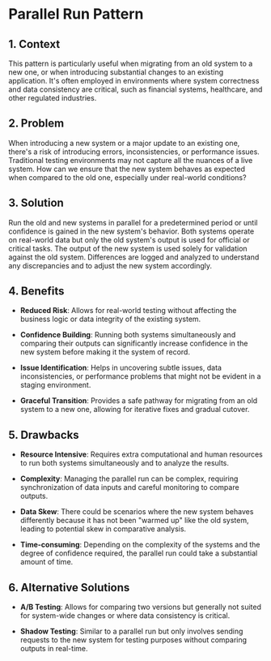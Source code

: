 # Parallel Run Pattern


## 1. Context

This pattern is particularly useful when migrating from an old system to a new one, or when introducing substantial changes to an existing application. It's often employed in environments where system correctness and data consistency are critical, such as financial systems, healthcare, and other regulated industries.


## 2. Problem

When introducing a new system or a major update to an existing one, there's a risk of introducing errors, inconsistencies, or performance issues. Traditional testing environments may not capture all the nuances of a live system. How can we ensure that the new system behaves as expected when compared to the old one, especially under real-world conditions?


## 3. Solution

Run the old and new systems in parallel for a predetermined period or until confidence is gained in the new system's behavior. Both systems operate on real-world data but only the old system's output is used for official or critical tasks. The output of the new system is used solely for validation against the old system. Differences are logged and analyzed to understand any discrepancies and to adjust the new system accordingly.


## 4. Benefits

- **Reduced Risk**: Allows for real-world testing without affecting the business logic or data integrity of the existing system.

- **Confidence Building**: Running both systems simultaneously and comparing their outputs can significantly increase confidence in the new system before making it the system of record.

- **Issue Identification**: Helps in uncovering subtle issues, data inconsistencies, or performance problems that might not be evident in a staging environment.

- **Graceful Transition**: Provides a safe pathway for migrating from an old system to a new one, allowing for iterative fixes and gradual cutover.


## 5. Drawbacks

- **Resource Intensive**: Requires extra computational and human resources to run both systems simultaneously and to analyze the results.

- **Complexity**: Managing the parallel run can be complex, requiring synchronization of data inputs and careful monitoring to compare outputs.

- **Data Skew**: There could be scenarios where the new system behaves differently because it has not been "warmed up" like the old system, leading to potential skew in comparative analysis.

- **Time-consuming**: Depending on the complexity of the systems and the degree of confidence required, the parallel run could take a substantial amount of time.


## 6. Alternative Solutions

- **A/B Testing**: Allows for comparing two versions but generally not suited for system-wide changes or where data consistency is critical.

- **Shadow Testing**: Similar to a parallel run but only involves sending requests to the new system for testing purposes without comparing outputs in real-time.

